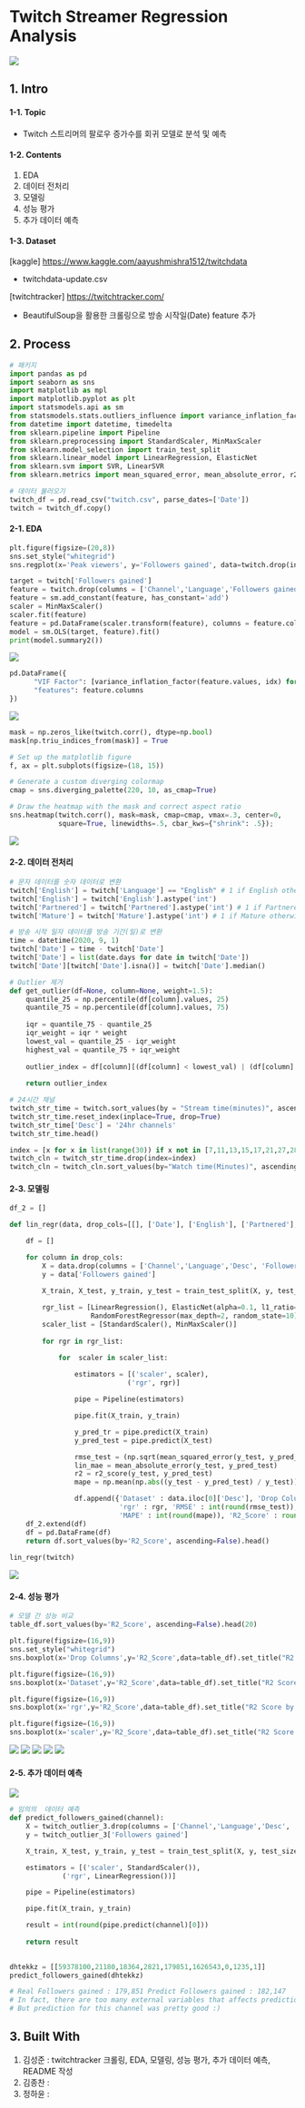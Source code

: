 # Twitch Streamer Regression Analysis
<img src="https://user-images.githubusercontent.com/71831714/104867952-667e2e80-5985-11eb-8554-42e3952ae671.jpg"></img>
## 1. Intro

#### 1-1. Topic
- Twitch 스트리머의 팔로우 증가수를 회귀 모델로 분석 및 예측

#### 1-2. Contents
1. EDA
2. 데이터 전처리
3. 모델링
4. 성능 평가
5. 추가 데이터 예측

#### 1-3. Dataset
[kaggle] <https://www.kaggle.com/aayushmishra1512/twitchdata>
- twitchdata-update.csv

[twitchtracker] <https://twitchtracker.com/>
- BeautifulSoup을 활용한 크롤링으로 방송 시작일(Date) feature 추가

## 2. Process

```python
# 패키지 
import pandas as pd
import seaborn as sns
import matplotlib as mpl
import matplotlib.pyplot as plt
import statsmodels.api as sm
from statsmodels.stats.outliers_influence import variance_inflation_factor
from datetime import datetime, timedelta
from sklearn.pipeline import Pipeline
from sklearn.preprocessing import StandardScaler, MinMaxScaler
from sklearn.model_selection import train_test_split
from sklearn.linear_model import LinearRegression, ElasticNet
from sklearn.svm import SVR, LinearSVR
from sklearn.metrics import mean_squared_error, mean_absolute_error, r2_score
```

```python
# 데이터 불러오기 
twitch_df = pd.read_csv("twitch.csv", parse_dates=['Date'])
twitch = twitch_df.copy()
```

#### 2-1. EDA
```python
plt.figure(figsize=(20,8))
sns.set_style("whitegrid")
sns.regplot(x='Peak viewers', y='Followers gained', data=twitch.drop(index=[13,14,25]), line_kws={"color": "red"});
```

```python
target = twitch['Followers gained']
feature = twitch.drop(columns = ['Channel','Language','Followers gained', 'Desc'])
feature = sm.add_constant(feature, has_constant='add')
scaler = MinMaxScaler()
scaler.fit(feature)
feature = pd.DataFrame(scaler.transform(feature), columns = feature.columns)
model = sm.OLS(target, feature).fit()
print(model.summary2())
```
<img src="https://user-images.githubusercontent.com/71831714/104876541-3fcaf280-599b-11eb-80b9-14692b9ef6df.png"></img>

```python
pd.DataFrame({
      "VIF Factor": [variance_inflation_factor(feature.values, idx) for idx in range(feature.shape[1])], 
      "features": feature.columns
})
```
<img src="https://user-images.githubusercontent.com/71831714/104876380-ec58a480-599a-11eb-8953-7d8754bb02ae.png"></img>

```python
mask = np.zeros_like(twitch.corr(), dtype=np.bool)
mask[np.triu_indices_from(mask)] = True

# Set up the matplotlib figure
f, ax = plt.subplots(figsize=(18, 15))

# Generate a custom diverging colormap
cmap = sns.diverging_palette(220, 10, as_cmap=True)

# Draw the heatmap with the mask and correct aspect ratio
sns.heatmap(twitch.corr(), mask=mask, cmap=cmap, vmax=.3, center=0,
            square=True, linewidths=.5, cbar_kws={"shrink": .5});
```
<img src="https://user-images.githubusercontent.com/71831714/104876166-76ecd400-599a-11eb-9889-1dbca18a7aad.png"></img>

#### 2-2. 데이터 전처리
```python
# 문자 데이터를 숫자 데이터로 변환
twitch['English'] = twitch['Language'] == "English" # 1 if English otherwise 0
twitch['English'] = twitch['English'].astype('int')
twitch['Partnered'] = twitch['Partnered'].astype('int') # 1 if Partnered otherwise 0
twitch['Mature'] = twitch['Mature'].astype('int') # 1 if Mature otherwise 0
```

```python
# 방송 시작 일자 데이터를 방송 기간(일)로 변환
time = datetime(2020, 9, 1)
twitch['Date'] = time - twitch['Date']
twitch['Date'] = list(date.days for date in twitch['Date'])
twitch['Date'][twitch['Date'].isna()] = twitch['Date'].median()
```

```python
# Outlier 제거
def get_outlier(df=None, column=None, weight=1.5):
    quantile_25 = np.percentile(df[column].values, 25)
    quantile_75 = np.percentile(df[column].values, 75)
    
    iqr = quantile_75 - quantile_25
    iqr_weight = iqr * weight
    lowest_val = quantile_25 - iqr_weight
    highest_val = quantile_75 + iqr_weight
    
    outlier_index = df[column][(df[column] < lowest_val) | (df[column] > highest_val)].index
    
    return outlier_index
```

```python
# 24시간 채널 
twitch_str_time = twitch.sort_values(by = "Stream time(minutes)", ascending=False)
twitch_str_time.reset_index(inplace=True, drop=True)
twitch_str_time['Desc'] = '24hr channels'
twitch_str_time.head()

index = [x for x in list(range(30)) if x not in [7,11,13,15,17,21,27,28]]
twitch_cln = twitch_str_time.drop(index=index)
twitch_cln = twitch_cln.sort_values(by="Watch time(Minutes)", ascending=False)
```

#### 2-3. 모델링
```python
df_2 = []

def lin_regr(data, drop_cols=[[], ['Date'], ['English'], ['Partnered'], ['Date','English','Partnered']]):

    df = []

    for column in drop_cols:
        X = data.drop(columns = ['Channel','Language','Desc', 'Followers gained'] + column)
        y = data['Followers gained']

        X_train, X_test, y_train, y_test = train_test_split(X, y, test_size=0.2, random_state=10)
        
        rgr_list = [LinearRegression(), ElasticNet(alpha=0.1, l1_ratio=0.5), SVR(kernel='poly', degree=2, C=100, epsilon=0.1), 
                    RandomForestRegressor(max_depth=2, random_state=10)]
        scaler_list = [StandardScaler(), MinMaxScaler()]
        
        for rgr in rgr_list:

            for  scaler in scaler_list:
            
                estimators = [('scaler', scaler),
                             ('rgr', rgr)]

                pipe = Pipeline(estimators)

                pipe.fit(X_train, y_train)

                y_pred_tr = pipe.predict(X_train)
                y_pred_test = pipe.predict(X_test)

                rmse_test = (np.sqrt(mean_squared_error(y_test, y_pred_test)))
                lin_mae = mean_absolute_error(y_test, y_pred_test)
                r2 = r2_score(y_test, y_pred_test)
                mape = np.mean(np.abs((y_test - y_pred_test) / y_test)) * 100

                df.append({'Dataset' : data.iloc[0]['Desc'], 'Drop Columns' : ', '.join(column), 'scaler' : scaler, 
                           'rgr' : rgr, 'RMSE' : int(round(rmse_test)), 'MAE' : int(round(lin_mae)), 
                           'MAPE' : int(round(mape)), 'R2_Score' : round(r2, 5)})
    df_2.extend(df)
    df = pd.DataFrame(df)
    return df.sort_values(by='R2_Score', ascending=False).head()
    
lin_regr(twitch)
```
<img src="https://user-images.githubusercontent.com/71831714/104876812-c384df00-599b-11eb-9041-ee7de97ab6fb.png"></img>

#### 2-4. 성능 평가
```python
# 모델 간 성능 비교
table_df.sort_values(by='R2_Score', ascending=False).head(20)

plt.figure(figsize=(16,9))
sns.set_style("whitegrid")
sns.boxplot(x='Drop Columns',y='R2_Score',data=table_df).set_title("R2 Score by Columns dropped");

plt.figure(figsize=(16,9))
sns.boxplot(x='Dataset',y='R2_Score',data=table_df).set_title("R2 Score by Dataset");

plt.figure(figsize=(16,9))
sns.boxplot(x='rgr',y='R2_Score',data=table_df).set_title("R2 Score by Rgr");

plt.figure(figsize=(16,9))
sns.boxplot(x='scaler',y='R2_Score',data=table_df).set_title("R2 Score by Scaler");
```
<img src="https://user-images.githubusercontent.com/71831714/104876990-270f0c80-599c-11eb-83d1-617dd6ba649a.png"></img>
<img src="https://user-images.githubusercontent.com/71831714/104876993-28403980-599c-11eb-99b4-03636c0f0fb1.png"></img>
<img src="https://user-images.githubusercontent.com/71831714/104876996-29716680-599c-11eb-87cc-13f3a2e2baba.png"></img>
<img src="https://user-images.githubusercontent.com/71831714/104876998-2aa29380-599c-11eb-97fb-397c10ef272e.png"></img>
<img src="https://user-images.githubusercontent.com/71831714/104876999-2bd3c080-599c-11eb-85cb-607f9217cc5e.png"></img>

#### 2-5. 추가 데이터 예측
<img src="https://user-images.githubusercontent.com/71831714/104873394-bfed5a00-5993-11eb-8cc5-5bb17ae21ae3.png"></img>

```python
# 임의의  데이터 예측
def predict_followers_gained(channel):
    X = twitch_outlier_3.drop(columns = ['Channel','Language','Desc', 'Followers gained', 'Partnered'])
    y = twitch_outlier_3['Followers gained']

    X_train, X_test, y_train, y_test = train_test_split(X, y, test_size=0.2, random_state=10)

    estimators = [('scaler', StandardScaler()),
             ('rgr', LinearRegression())]

    pipe = Pipeline(estimators)

    pipe.fit(X_train, y_train)

    result = int(round(pipe.predict(channel)[0]))
    
    return result
    

dhtekkz = [[59378100,21180,18364,2821,179851,1626543,0,1235,1]]
predict_followers_gained(dhtekkz)

# Real Followers gained : 179,851 Predict Followers gained : 182,147
# In fact, there are too many external variables that affects prediction.
# But prediction for this channel was pretty good :)
```

## 3. Built With

1. 김성준 : twitchtracker 크롤링, EDA, 모델링, 성능 평가, 추가 데이터 예측, README 작성
2. 김종찬 :   
3. 정하윤 :
